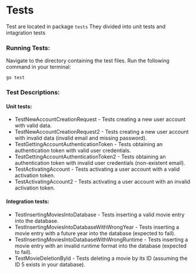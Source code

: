 # Tests
Test are located in package ```tests```
They divided into unit tests and intagration tests

### Running Tests:

Navigate to the directory containing the test files.
Run the following command in your terminal:

```go test```

### Test Descriptions:

#### Unit tests:

- TestNewAccountCreationRequest - Tests creating a new user account with valid data.
- TestNewAccountCreationRequest2 - Tests creating a new user account with invalid data (invalid email and missing password).
- TestGettingAccountAuthenticationToken - Tests obtaining an authentication token with valid user credentials.
- TestGettingAccountAuthenticationToken2 - Tests obtaining an authentication token with invalid user credentials (non-existent email).
- TestActivatingAccount - Tests activating a user account with a valid activation token.
- TestActivatingAccount2 - Tests activating a user account with an invalid activation token.

#### Integration tests:

- TestInsertingMoviesIntoDatabase - Tests inserting a valid movie entry into the database.
- TestInsertingMoviesIntoDatabaseWithWrongYear - Tests inserting a movie entry with a future year into the database (expected to fail).
- TestInsertingMoviesIntoDatabaseWithWrongRuntime - Tests inserting a movie entry with an invalid runtime format into the database (expected to fail).
- TestMovieDeletionById - Tests deleting a movie by its ID (assuming the ID 5 exists in your database).


